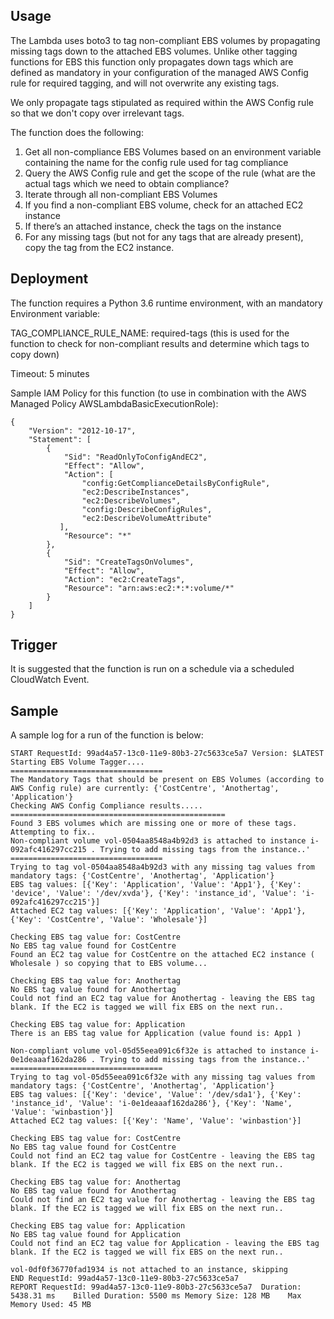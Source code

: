 

## Usage
The Lambda uses boto3 to tag non-compliant EBS volumes by propagating missing tags down to the attached EBS volumes.
Unlike other tagging functions for EBS this function only propagates down tags which are defined as mandatory in your configuration of the managed AWS Config rule for required tagging, and will not overwrite any existing tags.  

We only propagate tags stipulated as required within the AWS Config rule so that we don't copy over irrelevant tags.

The function does the following:

1. Get all non-compliance EBS Volumes based on an environment variable containing the name for the config rule used for tag compliance
2. Query the AWS Config rule and get the scope of the rule (what are the actual tags which we need to obtain compliance?
3. Iterate through all non-compliant EBS Volumes
4. If you find a non-compliant EBS volume, check for an attached EC2 instance
5. If there’s an attached instance, check the tags on the instance
6. For any missing tags (but not for any tags that are already present), copy the tag from the EC2 instance.


## Deployment
The function requires a Python 3.6 runtime environment, with an mandatory Environment variable:

TAG_COMPLIANCE_RULE_NAME:  required-tags (this is used for the function to check for non-compliant results and determine which tags to copy down)

Timeout: 5 minutes

Sample IAM Policy for this function (to use in combination with the AWS Managed Policy AWSLambdaBasicExecutionRole):
```
{
    "Version": "2012-10-17",
    "Statement": [
        {
            "Sid": "ReadOnlyToConfigAndEC2",
            "Effect": "Allow",
            "Action": [
                "config:GetComplianceDetailsByConfigRule",
                "ec2:DescribeInstances",
                "ec2:DescribeVolumes",
                "config:DescribeConfigRules",
                "ec2:DescribeVolumeAttribute"
           ],
            "Resource": "*"
        },
        {
            "Sid": "CreateTagsOnVolumes",
            "Effect": "Allow",
            "Action": "ec2:CreateTags",
            "Resource": "arn:aws:ec2:*:*:volume/*"
        }
    ]
}
```

## Trigger
It is suggested that the function is run on a schedule via a scheduled CloudWatch Event.

## Sample
A sample log for a run of the function is below:

```
START RequestId: 99ad4a57-13c0-11e9-80b3-27c5633ce5a7 Version: $LATEST
Starting EBS Volume Tagger....
==================================
The Mandatory Tags that should be present on EBS Volumes (according to AWS Config rule) are currently: {'CostCentre', 'Anothertag', 'Application'}
Checking AWS Config Compliance results.....
================================================
Found 3 EBS volumes which are missing one or more of these tags. Attempting to fix..
Non-compliant volume vol-0504aa8548a4b92d3 is attached to instance i-092afc416297cc215 . Trying to add missing tags from the instance..'
==================================
Trying to tag vol-0504aa8548a4b92d3 with any missing tag values from mandatory tags: {'CostCentre', 'Anothertag', 'Application'}
EBS tag values: [{'Key': 'Application', 'Value': 'App1'}, {'Key': 'device', 'Value': '/dev/xvda'}, {'Key': 'instance_id', 'Value': 'i-092afc416297cc215'}]
Attached EC2 tag values: [{'Key': 'Application', 'Value': 'App1'}, {'Key': 'CostCentre', 'Value': 'Wholesale'}]

Checking EBS tag value for: CostCentre
No EBS tag value found for CostCentre
Found an EC2 tag value for CostCentre on the attached EC2 instance ( Wholesale ) so copying that to EBS volume...

Checking EBS tag value for: Anothertag
No EBS tag value found for Anothertag
Could not find an EC2 tag value for Anothertag - leaving the EBS tag blank. If the EC2 is tagged we will fix EBS on the next run..

Checking EBS tag value for: Application
There is an EBS tag value for Application (value found is: App1 )

Non-compliant volume vol-05d55eea091c6f32e is attached to instance i-0e1deaaaf162da286 . Trying to add missing tags from the instance..'
==================================
Trying to tag vol-05d55eea091c6f32e with any missing tag values from mandatory tags: {'CostCentre', 'Anothertag', 'Application'}
EBS tag values: [{'Key': 'device', 'Value': '/dev/sda1'}, {'Key': 'instance_id', 'Value': 'i-0e1deaaaf162da286'}, {'Key': 'Name', 'Value': 'winbastion'}]
Attached EC2 tag values: [{'Key': 'Name', 'Value': 'winbastion'}]

Checking EBS tag value for: CostCentre
No EBS tag value found for CostCentre
Could not find an EC2 tag value for CostCentre - leaving the EBS tag blank. If the EC2 is tagged we will fix EBS on the next run..

Checking EBS tag value for: Anothertag
No EBS tag value found for Anothertag
Could not find an EC2 tag value for Anothertag - leaving the EBS tag blank. If the EC2 is tagged we will fix EBS on the next run..

Checking EBS tag value for: Application
No EBS tag value found for Application
Could not find an EC2 tag value for Application - leaving the EBS tag blank. If the EC2 is tagged we will fix EBS on the next run..

vol-0df0f36770fad1934 is not attached to an instance, skipping
END RequestId: 99ad4a57-13c0-11e9-80b3-27c5633ce5a7
REPORT RequestId: 99ad4a57-13c0-11e9-80b3-27c5633ce5a7	Duration: 5438.31 ms	Billed Duration: 5500 ms Memory Size: 128 MB	Max Memory Used: 45 MB	
 ```